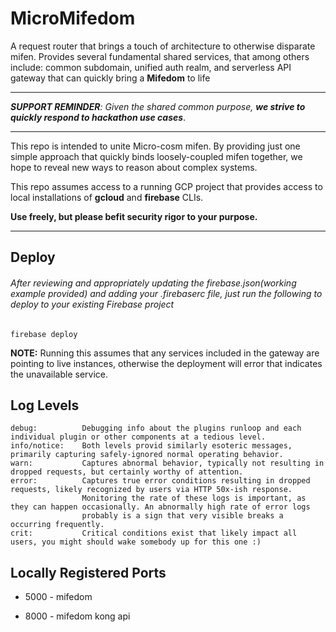 # MicroMifedom

A request router that brings a touch of architecture to otherwise disparate mifen.  Provides several fundamental shared services, that among others include:
common subdomain, unified auth realm, and serverless API gateway that can quickly bring a **Mifedom** to life

----

_**SUPPORT REMINDER**:  Given the shared common purpose, **we strive to quickly respond to hackathon use cases**_.

----

This repo is intended to unite Micro-cosm mifen.  By providing just one simple approach that quickly binds loosely-coupled mifen together, we hope
to reveal new ways to reason about complex systems.

This repo assumes access to a running GCP project that provides access to local installations of **gcloud** and **firebase** CLIs.

**Use freely, but please befit security rigor to your purpose.**

----
## Deploy

###### After reviewing and appropriately updating the firebase.json(working example provided) and adding your .firebaserc file, just run the following to deploy to your existing Firebase project
`firebase deploy`

**NOTE:** Running this assumes that any services included in the gateway are pointing to live instances, otherwise the deployment will error that indicates the unavailable service.

## Log Levels
    debug:          Debugging info about the plugins runloop and each individual plugin or other components at a tedious level.
    info/notice:    Both levels provid similarly esoteric messages, primarily capturing safely-ignored normal operating behavior.
    warn:           Captures abnormal behavior, typically not resulting in dropped requests, but certainly worthy of attention.
    error:          Captures true error conditions resulting in dropped requests, likely recognized by users via HTTP 50x-ish response.
                    Monitoring the rate of these logs is important, as they can happen occasionally. An abnormally high rate of error logs 
                    probably is a sign that very visible breaks a occurring frequently.
    crit:           Critical conditions exist that likely impact all users, you might should wake somebody up for this one :)


## Locally Registered Ports

- 5000 - mifedom

- 8000 - mifedom kong api
